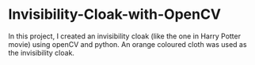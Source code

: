# Invisibility-Cloak-with-OpenCV

In this project, I created an invisibility cloak (like the one in Harry Potter movie) using openCV and python. An orange coloured cloth was used as the invisibility cloak.
